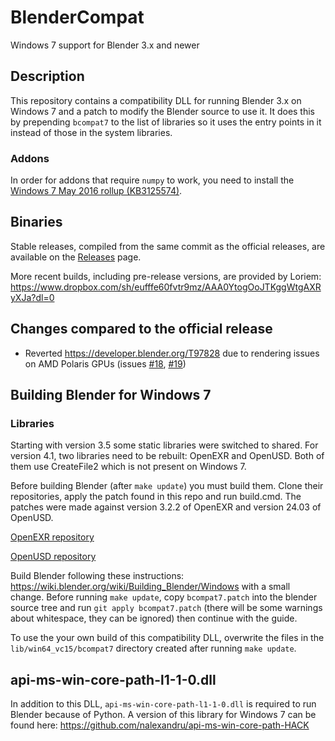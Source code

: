 # BlenderCompat
Windows 7 support for Blender 3.x and newer

## Description

This repository contains a compatibility DLL for running Blender 3.x on Windows 7 and a patch to modify the Blender source to use it. It does this by prepending `bcompat7` to the list of libraries so it uses the entry points in it instead of those in the system libraries.

### Addons
In order for addons that require `numpy` to work, you need to install the [Windows 7 May 2016 rollup (KB3125574)](https://www.catalog.update.microsoft.com/Search.aspx?q=KB3125574).

## Binaries

Stable releases, compiled from the same commit as the official releases, are available on the [Releases](https://github.com/nalexandru/BlenderCompat/releases) page.

More recent builds, including pre-release versions, are provided by Loriem: https://www.dropbox.com/sh/eufffe60fvtr9mz/AAA0YtogOoJTKggWtgAXRyXJa?dl=0

## Changes compared to the official release

* Reverted https://developer.blender.org/T97828 due to rendering issues on AMD Polaris GPUs (issues [#18](https://github.com/nalexandru/BlenderCompat/issues/18), [#19](https://github.com/nalexandru/BlenderCompat/issues/19))

## Building Blender for Windows 7

### Libraries

Starting with version 3.5 some static libraries were switched to shared. For version 4.1, two libraries need to be rebuilt: OpenEXR and OpenUSD. Both of them use CreateFile2 which is not present on Windows 7.

Before building Blender (after `make update`) you must build them. Clone their repositories, apply the patch found in this repo and run build.cmd.
The patches were made against version 3.2.2 of OpenEXR and version 24.03 of OpenUSD.

[OpenEXR repository](https://github.com/AcademySoftwareFoundation/openexr)

[OpenUSD repository](https://github.com/PixarAnimationStudios/OpenUSD)

Build Blender following these instructions: https://wiki.blender.org/wiki/Building_Blender/Windows with a small change.
Before running `make update`, copy `bcompat7.patch` into the blender source tree and run `git apply bcompat7.patch` (there will be some warnings about whitespace, they can be ignored) then continue with the guide.

To use the your own build of this compatibility DLL, overwrite the files in the `lib/win64_vc15/bcompat7` directory created after running `make update`.

## api-ms-win-core-path-l1-1-0.dll

In addition to this DLL, `api-ms-win-core-path-l1-1-0.dll` is required to run Blender because of Python. A version of this library for Windows 7 can be found here: https://github.com/nalexandru/api-ms-win-core-path-HACK

